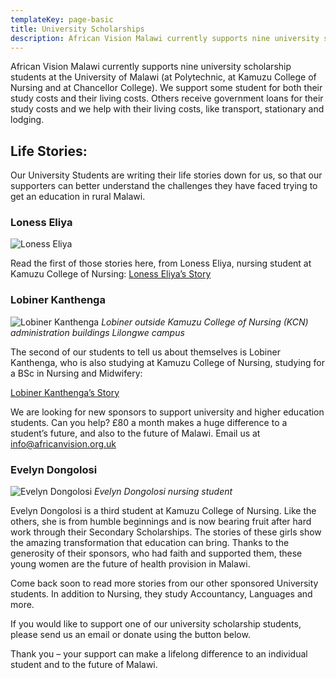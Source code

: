 ```yaml
---
templateKey: page-basic
title: University Scholarships
description: African Vision Malawi currently supports nine university scholarship students at the University of Malawi (at Polytechnic, at Kamuzu College of Nursing and at Chancellor College).
---
```


African Vision Malawi currently supports nine university scholarship students at the University of Malawi (at Polytechnic, at Kamuzu College of Nursing and at Chancellor College). We support some student for both their study costs and their living costs.  Others receive government loans for their study costs and we help with their living costs, like transport, stationary and lodging.

## Life Stories:
Our University Students are writing their life stories down for us, so that our supporters can better understand the challenges they have faced trying to get an education in rural Malawi.


### Loness Eliya
![Loness Eliya](/img/stories-from-the-field/Loness-Nursing-Student.jpg "Loness Eliya")

Read the first of those stories here, from Loness Eliya, nursing student at Kamuzu College of Nursing:
[Loness Eliya’s Story](/projects/university-scholarships/loness-eliya-story-of-a-sponsored-university-student/)


### Lobiner Kanthenga
![Lobiner Kanthenga](/img/stories-from-the-field/Lobiner-1.jpg "Lobiner Kanthenga")
_Lobiner outside Kamuzu College of Nursing (KCN) administration buildings Lilongwe campus_ 

The second of our students to tell us about themselves is Lobiner Kanthenga, who is also studying at Kamuzu College of Nursing, studying for a BSc in Nursing and Midwifery:

[Lobiner Kanthenga’s Story](/projects/university-scholarships/lobiner-kanthenga-story-of-a-university-student/)

We are looking for new sponsors to support university and higher education students. Can you help? £80 a month makes a huge difference to a student’s future, and also to the future of Malawi. Email us at [info@africanvision.org.uk](mailto:info@africanvision.org.uk)


### Evelyn Dongolosi
![Evelyn Dongolosi](/img/stories-from-the-field/Evelyn-Nursing-Student.jpg "Evelyn Dongolosi")
_Evelyn Dongolosi nursing student_

Evelyn Dongolosi is a third student at Kamuzu College of Nursing. Like the others, she is from humble beginnings and is now bearing fruit after hard work through their Secondary Scholarships. The stories of these girls show the amazing transformation that education can bring. Thanks to the generosity of their sponsors, who had faith and supported them, these young women are the future of health provision in Malawi.

 
Come back soon to read more stories from our other sponsored University students.  In addition to Nursing, they study Accountancy, Languages and more.


If you would like to support one of our university scholarship students, please send us an email or donate using the button below.

Thank you – your support can make a lifelong difference to an individual student and to the future of Malawi.

